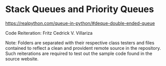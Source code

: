 # Stack Queues and Priority Queues

 https://realpython.com/queue-in-python/#deque-double-ended-queue

Code Reiteration: Fritz Cedrick V. Villariza

Note: Folders are separated with their respective class testers and files contained to reflect a clean and provident remote source in the repository. Such reiterations are required to test out the sample code found in the source website.